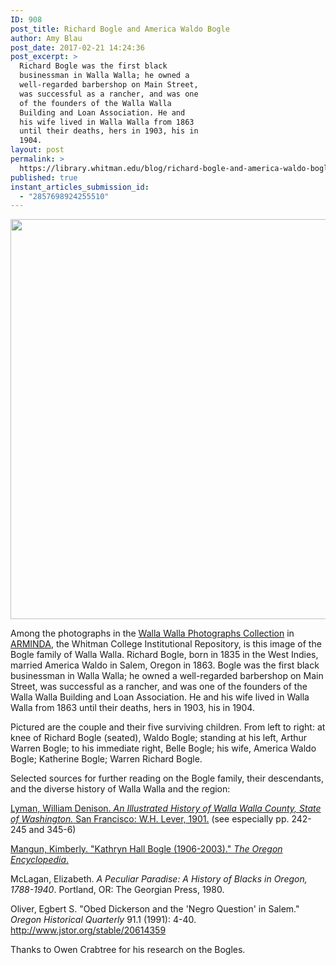 ```yaml
---
ID: 908
post_title: Richard Bogle and America Waldo Bogle
author: Amy Blau
post_date: 2017-02-21 14:24:36
post_excerpt: >
  Richard Bogle was the first black
  businessman in Walla Walla; he owned a
  well-regarded barbershop on Main Street,
  was successful as a rancher, and was one
  of the founders of the Walla Walla
  Building and Loan Association. He and
  his wife lived in Walla Walla from 1863
  until their deaths, hers in 1903, his in
  1904.
layout: post
permalink: >
  https://library.whitman.edu/blog/richard-bogle-and-america-waldo-bogle/
published: true
instant_articles_submission_id:
  - "2857698924255510"
---
```

<img class="alignnone size-full wp-image-909" src="https://library.whitman.edu/blog/wp-content/uploads/sites/4/2017/02/boglefamily_sm.jpg" alt="" width="800" height="640" />

Among the photographs in the <a href="http://arminda.whitman.edu/walla_photo/">Walla Walla Photographs Collection</a> in <a href="http://arminda.whitman.edu/">ARMINDA</a>, the Whitman College Institutional Repository, is this image of the Bogle family of Walla Walla. Richard Bogle, born in 1835 in the West Indies, married America Waldo in Salem, Oregon in 1863. Bogle was the first black businessman in Walla Walla; he owned a well-regarded barbershop on Main Street, was successful as a rancher, and was one of the founders of the Walla Walla Building and Loan Association. He and his wife lived in Walla Walla from 1863 until their deaths, hers in 1903, his in 1904.

Pictured are the couple and their five surviving children. From left to right: at knee of Richard Bogle (seated), Waldo Bogle; standing at his left, Arthur Warren Bogle; to his immediate right, Belle Bogle; his wife, America Waldo Bogle; Katherine Bogle; Warren Richard Bogle.

Selected sources for further reading on the Bogle family, their descendants, and the diverse history of Walla Walla and the region:

<a href="https://archive.org/details/illustratedhisto00lyma">Lyman, William Denison. <em>An Illustrated History of Walla Walla County, State of Washington.</em> San Francisco: W.H. Lever, 1901.</a> (see especially pp. 242-245 and 345-6)

<a href="https://oregonencyclopedia.org/articles/bogle_kathryn_hall_1906_2003_/#.WKy5gsmAY25">Mangun, Kimberly. "Kathryn Hall Bogle (1906-2003)." <em>The Oregon Encyclopedia</em>. </a>

McLagan, Elizabeth. <em>A Peculiar Paradise: A History of Blacks in Oregon, 1788-1940</em>. Portland, OR: The Georgian Press, 1980.

Oliver, Egbert S. "Obed Dickerson and the 'Negro Question' in Salem." <em>Oregon Historical Quarterly</em> 91.1 (1991): 4-40. <a href="http://www.jstor.org/stable/20614359">http://www.jstor.org/stable/20614359</a>

Thanks to Owen Crabtree for his research on the Bogles.